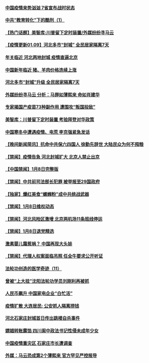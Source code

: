 #### [中国疫情来势汹汹 7省宣布战时状态](../pages/prog204/a103028517.md) 
#### [中共“教育转化”下的酷刑（1）](../pages/prog204/a103028516.md) 
#### [【热门话题】美智库:川普留下定时装置/外媒纷纷寻马云](../pages/prog204/a103018882.md) 
#### [【疫情更新01.09】河北多市“封城” 全民居家隔离7天](../pages/prog204/a103020001.md) 
#### [年关临近 河北两地封城 疫情直逼北京](../pages/prog204/a103028416.md) 
#### [中国新年临近 猪、羊肉价格连续上涨](../pages/prog204/a103028398.md) 
#### [河北多市“封城”升级 全民居家隔离7天](../pages/prog204/a103028306.md) 
#### [外媒纷纷寻马云 分析：马罪如薄熙来 命如肖建华](../pages/prog204/a103028300.md) 
#### [专家揭国产疫苗73种副作用 遭围攻“叛国投敌”](../pages/prog204/a103028240.md) 
#### [美智库：川普留下定时装置 考验拜登对华政策](../pages/prog204/a103028231.md) 
#### [中国寒冬中遭遇疫情、电荒 李克强紧急发话](../pages/prog204/a103028222.md) 
#### [【晚间新闻简讯】抗命中共保六四国人 徐勤先辞世 大陆民众为何不囤粮](../pages/prog204/a103028099.md) 
#### [【禁闻】疫情告急 河北封城扩大 北京人禁止出京](../pages/prog204/a103027891.md) 
#### [【中国禁闻】1月8日完整版](../pages/prog204/a103027937.md) 
#### [【禁闻】中共前司法部长犯罪 被举报至29国政府](../pages/prog204/a103027900.md) 
#### [【独家】爆红美食“螺蛳粉”成中共统战武器](../pages/prog204/a103027881.md) 
#### [【禁闻】1月8日维权动态](../pages/prog204/a103027859.md) 
#### [【禁闻】河北风险区激增 北京两机场11条班线停运](../pages/prog204/a103027861.md) 
#### [【禁闻】1月8日退党精选](../pages/prog204/a103027863.md) 
#### [激素婴儿霜惹祸？ 中国再现大头娃](../pages/prog204/a103027815.md) 
#### [【禁闻】代理人权案面临吊照 任全牛要求公开听证](../pages/prog204/a103027798.md) 
#### [法轮功创造的医学奇迹（11）](../pages/prog204/a103027777.md) 
#### [曾被“上大挂”沈阳法轮功学员刘刚利再被抓](../pages/prog204/a103027771.md) 
#### [人民币飙升 中国家电企业“白忙活”](../pages/prog204/a103027717.md) 
#### [疫情扩散 大连居民: 公安抓人隔离捞钱](../pages/prog204/a103027670.md) 
#### [河北石家庄封城首日传出跳楼自杀事件](../pages/prog204/a103027663.md) 
#### [嫖娼转账露馅 四川阆中政法书记性侵未成年少女](../pages/prog204/a103027656.md) 
#### [中国疫情重灾区 石家庄市长遭调查](../pages/prog204/a103027645.md) 
#### [外媒：马云恐成第2个薄熙来 官方罕见严控报导](../pages/prog204/a103027638.md) 

